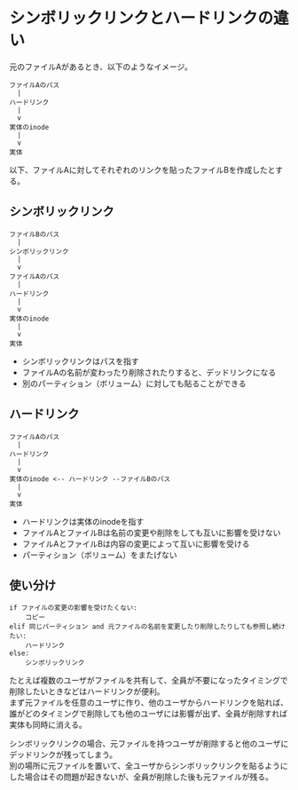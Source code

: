 # シンボリックリンクとハードリンクの違い

元のファイルAがあるとき、以下のようなイメージ。

```
ファイルAのパス
  |
ハードリンク
  |
  v
実体のinode
  |
  v
実体
```

以下、ファイルAに対してそれぞれのリンクを貼ったファイルBを作成したとする。


## シンボリックリンク

```
ファイルBのパス
  |
シンボリックリンク
  |
  v
ファイルAのパス
  |
ハードリンク
  |
  v
実体のinode
  |
  v
実体
```

- シンボリックリンクはパスを指す
- ファイルAの名前が変わったり削除されたりすると、デッドリンクになる
- 別のパーティション（ボリューム）に対しても貼ることができる


## ハードリンク

```
ファイルAのパス
  |
ハードリンク
  |
  v
実体のinode <-- ハードリンク --ファイルBのパス
  |
  v
実体
```

- ハードリンクは実体のinodeを指す
- ファイルAとファイルBは名前の変更や削除をしても互いに影響を受けない
- ファイルAとファイルBは内容の変更によって互いに影響を受ける
- パーティション（ボリューム）をまたげない


## 使い分け

```
if ファイルの変更の影響を受けたくない:
    コピー
elif 同じパーティション and 元ファイルの名前を変更したり削除したりしても参照し続けたい:
    ハードリンク
else:
    シンボリックリンク
```

たとえば複数のユーザがファイルを共有して、全員が不要になったタイミングで削除したいときなどはハードリンクが便利。  
まず元ファイルを任意のユーザに作り、他のユーザからハードリンクを貼れば、誰がどのタイミングで削除しても他のユーザには影響が出ず、全員が削除すれば実体も同時に消える。

シンボリックリンクの場合、元ファイルを持つユーザが削除すると他のユーザにデッドリンクが残ってしまう。  
別の場所に元ファイルを置いて、全ユーザからシンボリックリンクを貼るようにした場合はその問題が起きないが、全員が削除した後も元ファイルが残る。
